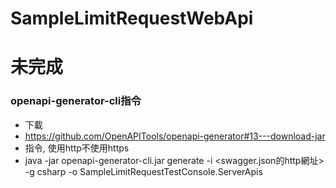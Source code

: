 # SampleLimitRequestWebApi

# 未完成

### openapi-generator-cli指令
* 下載
 * https://github.com/OpenAPITools/openapi-generator#13---download-jar
* 指令, 使用http不使用https
 * java -jar openapi-generator-cli.jar generate -i <swagger.json的http網址> -g csharp -o SampleLimitRequestTestConsole.ServerApis
